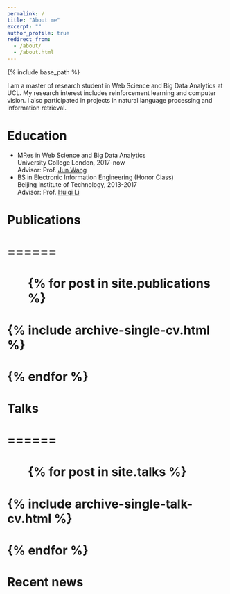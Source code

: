 ```yaml
---
permalink: /
title: "About me"
excerpt: ""
author_profile: true
redirect_from: 
  - /about/
  - /about.html
---
```


{% include base_path %}

I am a master of research student in Web Science and Big Data Analytics at UCL. My research interest includes reinforcement learning and computer vision. I also participated in projects in natural language processing and information retrieval.

Education
======
* MRes in Web Science and Big Data Analytics  
  University College London, 2017-now  
  Advisor: Prof. [Jun Wang](http://www0.cs.ucl.ac.uk/staff/Jun.Wang/)
* BS in Electronic Information Engineering (Honor Class)  
  Beijing Institute of Technology, 2013-2017  
  Advisor: Prof. [Huiqi Li](http://isc.bit.edu.cn/schools/iae/knowinprofessors10/113101.htm)

# Publications
# ======
#  <ul>{% for post in site.publications %}
#    {% include archive-single-cv.html %}
#  {% endfor %}</ul>
#  
# Talks
# ======
#  <ul>{% for post in site.talks %}
#    {% include archive-single-talk-cv.html %}
#  {% endfor %}</ul>

Recent news
=====

